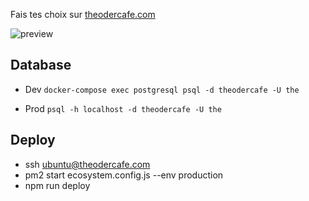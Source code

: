 Fais tes choix sur [theodercafe.com](theodercafe.com)

![preview](app-preview.png)

## Database

- Dev
  `docker-compose exec postgresql psql -d theodercafe -U the`

* Prod
  `psql -h localhost -d theodercafe -U the`

## Deploy

- ssh ubuntu@theodercafe.com
- pm2 start ecosystem.config.js --env production
- npm run deploy
